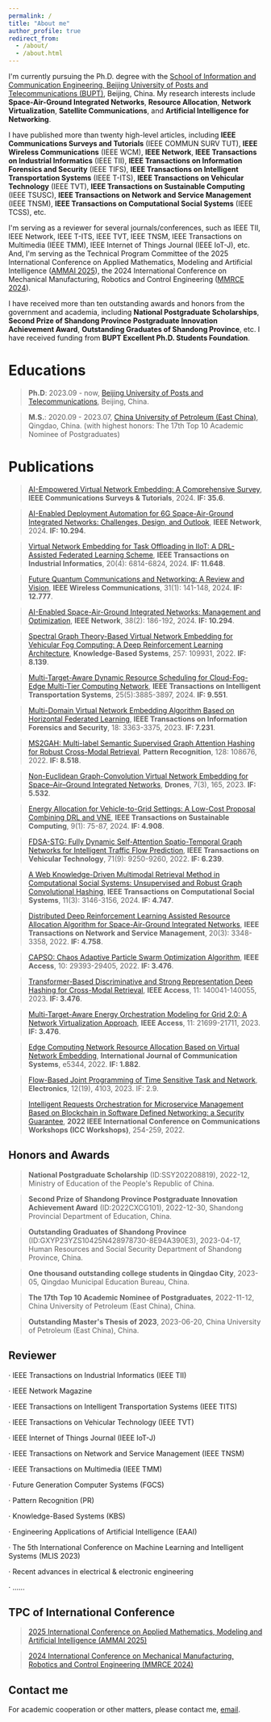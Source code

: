 ```yaml
---
permalink: /
title: "About me"
author_profile: true
redirect_from: 
  - /about/
  - /about.html
---
```


I'm currently pursuing the Ph.D. degree with the [School of Information and Communication Engineering, Beijing University of Posts and Telecommunications (BUPT)](https://sice.bupt.edu.cn/), Beijing, China. My research interests include **Space-Air-Ground Integrated Networks**, **Resource Allocation**, **Network Virtualization**, **Satellite Communications**, and **Artificial Intelligence for Networking**.

I have published more than twenty high-level articles, including **IEEE Communications Surveys and Tutorials** (IEEE COMMUN SURV TUT), **IEEE Wireless Communications** (IEEE WCM), **IEEE Network**, **IEEE Transactions on Industrial Informatics** (IEEE TII), **IEEE Transactions on Information Forensics and Security** (IEEE TIFS), **IEEE Transactions on Intelligent Transportation Systems** (IEEE T-ITS), **IEEE Transactions on Vehicular Technology** (IEEE TVT), **IEEE Transactions on Sustainable Computing** (IEEE TSUSC), **IEEE Transactions on Network and Service Management** (IEEE TNSM), **IEEE Transactions on Computational Social Systems** (IEEE TCSS), etc. 

I'm serving as a reviewer for several journals/conferences, such as IEEE TII, IEEE Network, IEEE T-ITS, IEEE TVT, IEEE TNSM, IEEE Transactions on Multimedia (IEEE TMM), IEEE Internet of Things Journal (IEEE IoT-J), etc. And, I'm serving as the Technical Program Committee of the 2025 International Conference on Applied Mathematics, Modeling and Artificial Intelligence ([AMMAI 2025](https://ammai.easyaca.com.cn/)), the 2024 International Conference on Mechanical Manufacturing, Robotics and Control Engineering ([MMRCE 2024](https://mmrce.easyaca.com.cn//)). 

I have received more than ten outstanding awards and honors from the government and academia, including **National Postgraduate Scholarships**, **Second Prize of Shandong Province Postgraduate Innovation Achievement Award**, **Outstanding Graduates of Shandong Province**, etc. I have received funding from **BUPT Excellent Ph.D. Students Foundation**.


Educations
======
> **Ph.D**: 2023.09 - now, [Beijing University of Posts and Telecommunications](https://www.bupt.edu.cn/), Beijing, China.

> **M.S.**: 2020.09 - 2023.07, [China University of Petroleum (East China)](https://upc.edu.cn/), Qingdao, China. (with highest honors: The 17th Top 10 Academic Nominee of Postgraduates)

Publications
======
> [AI-Empowered Virtual Network Embedding: A Comprehensive Survey](https://ieeexplore.ieee.org/abstract/document/10587211), **IEEE Communications Surveys & Tutorials**, 2024. **IF: 35.6**.

> [AI-Enabled Deployment Automation for 6G Space-Air-Ground Integrated Networks: Challenges, Design, and Outlook](https://ieeexplore.ieee.org/abstract/document/10443704), **IEEE Network**, 2024. **IF: 10.294**.

> [Virtual Network Embedding for Task Offloading in IIoT: A DRL-Assisted Federated Learning Scheme](https://ieeexplore.ieee.org/abstract/document/10413579), **IEEE Transactions on Industrial Informatics**, 20(4): 6814-6824, 2024. **IF: 11.648**.

> [Future Quantum Communications and Networking: A Review and Vision](https://ieeexplore.ieee.org/abstract/document/9928082), **IEEE Wireless Communications**, 31(1): 141-148, 2024. **IF: 12.777**.

> [AI-Enabled Space-Air-Ground Integrated Networks: Management and Optimization](https://ieeexplore.ieee.org/abstract/document/10103768), **IEEE Network**, 38(2): 186-192, 2024. **IF: 10.294**.

> [Spectral Graph Theory-Based Virtual Network Embedding for Vehicular Fog Computing: A Deep Reinforcement Learning Architecture](https://www.sciencedirect.com/science/article/abs/pii/S0950705122010243), **Knowledge-Based Systems**, 257: 109931, 2022. **IF: 8.139**.

> [Multi-Target-Aware Dynamic Resource Scheduling for Cloud-Fog-Edge Multi-Tier Computing Network](https://ieeexplore.ieee.org/abstract/document/10323248), **IEEE Transactions on Intelligent Transportation Systems**, 25(5):3885-3897, 2024. **IF: 9.551**.

> [Multi-Domain Virtual Network Embedding Algorithm Based on Horizontal Federated Learning](https://ieeexplore.ieee.org/abstract/document/10132867), **IEEE Transactions on Information Forensics and Security**, 18: 3363-3375, 2023. **IF: 7.231**.

> [MS2GAH: Multi-label Semantic Supervised Graph Attention Hashing for Robust Cross-Modal Retrieval](https://www.sciencedirect.com/science/article/abs/pii/S0031320322001571), **Pattern Recognition**, 128: 108676, 2022. **IF: 8.518**.

> [Non-Euclidean Graph-Convolution Virtual Network Embedding for Space–Air–Ground Integrated Networks](https://www.mdpi.com/2504-446X/7/3/165), **Drones**, 7(3), 165, 2023. **IF: 5.532**.

> [Energy Allocation for Vehicle-to-Grid Settings: A Low-Cost Proposal Combining DRL and VNE](https://ieeexplore.ieee.org/abstract/document/10226295), **IEEE Transactions on Sustainable Computing**, 9(1): 75-87, 2024. **IF: 4.908**.

>[FDSA-STG: Fully Dynamic Self-Attention Spatio-Temporal Graph Networks for Intelligent Traffic Flow Prediction](https://ieeexplore.ieee.org/abstract/document/9782553), **IEEE Transactions on Vehicular Technology**, 71(9): 9250-9260, 2022. **IF: 6.239**.

> [A Web Knowledge-Driven Multimodal Retrieval Method in Computational Social Systems: Unsupervised and Robust Graph Convolutional Hashing](https://ieeexplore.ieee.org/abstract/document/9941497), **IEEE Transactions on Computational Social Systems**, 11(3): 3146-3156, 2024. **IF: 4.747**.

> [Distributed Deep Reinforcement Learning Assisted Resource Allocation Algorithm for Space-Air-Ground Integrated Networks](https://ieeexplore.ieee.org/abstract/document/9999560),  **IEEE Transactions on Network and Service Management**, 20(3): 3348-3358, 2022. **IF: 4.758**.

> [CAPSO: Chaos Adaptive Particle Swarm Optimization Algorithm](https://ieeexplore.ieee.org/abstract/document/9732987), **IEEE Access**, 10: 29393-29405, 2022. **IF: 3.476**.

> [Transformer-Based Discriminative and Strong Representation Deep Hashing for Cross-Modal Retrieval](https://ieeexplore.ieee.org/abstract/document/10343159), **IEEE Access**, 11: 140041-140055, 2023. **IF: 3.476**.

> [Multi-Target-Aware Energy Orchestration Modeling for Grid 2.0: A Network Virtualization Approach](https://ieeexplore.ieee.org/abstract/document/10057385), **IEEE Access**, 11: 21699-21711, 2023. **IF: 3.476**.

> [Edge Computing Network Resource Allocation Based on Virtual Network Embedding](https://onlinelibrary.wiley.com/doi/abs/10.1002/dac.5344), **International Journal of Communication Systems**, e5344, 2022. **IF: 1.882**.

> [Flow-Based Joint Programming of Time Sensitive Task and Network](https://www.mdpi.com/2079-9292/12/19/4103), **Electronics**, 12(19), 4103, 2023. IF: 2.9.

> [Intelligent Requests Orchestration for Microservice Management Based on Blockchain in Software Defined Networking: a Security Guarantee](https://ieeexplore.ieee.org/abstract/document/9814536), **2022 IEEE International Conference on Communications Workshops (ICC Workshops)**, 254-259, 2022.

Honors and Awards
------
> **National Postgraduate Scholarship** (ID:SSY202208819), 2022-12, Ministry of Education of the People's Republic of China.

> **Second Prize of Shandong Province Postgraduate Innovation Achievement Award** (ID:2022CXCG101), 2022-12-30, Shandong Provincial Department of Education, China.

> **Outstanding Graduates of Shandong Province** (ID:GXYP23YZS10425N428978730-8E94A390E3), 2023-04-17, Human Resources and Social Security Department of Shandong Province, China.

> **One thousand outstanding college students in Qingdao City**, 2023-05, Qingdao Municipal Education Bureau, China.

> **The 17th Top 10 Academic Nominee of Postgraduates**, 2022-11-12, China University of Petroleum (East China), China.

> **Outstanding Master's Thesis of 2023**, 2023-06-20, China University of Petroleum (East China), China.

Reviewer
------
· IEEE Transactions on Industrial Informatics (IEEE TII)

· IEEE Network Magazine

· IEEE Transactions on Intelligent Transportation Systems (IEEE TITS)

· IEEE Transactions on Vehicular Technology (IEEE TVT)

· IEEE Internet of Things Journal (IEEE IoT-J)

· IEEE Transactions on Network and Service Management (IEEE TNSM)

· IEEE Transactions on Multimedia (IEEE TMM)

· Future Generation Computer Systems (FGCS)

· Pattern Recognition (PR)

· Knowledge-Based Systems (KBS)

· Engineering Applications of Artificial Intelligence (EAAI)

· The 5th International Conference on Machine Learning and Intelligent Systems (MLIS 2023)

· Recent advances in electrical & electronic engineering

· ......

TPC of International Conference
------
> [2025 International Conference on Applied Mathematics, Modeling and Artificial Intelligence (AMMAI 2025)](https://ammai.easyaca.com.cn/)

> [2024 International Conference on Mechanical Manufacturing, Robotics and Control Engineering (MMRCE 2024)](https://mmrce.easyaca.com.cn//)

Contact me
------
For academic cooperation or other matters, please contact me, [email](nchen@bupt.edu.cn).
